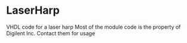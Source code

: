 # LaserHarp
VHDL code for a laser harp
Most of the module code is the property of Digilent Inc. Contact them for usage